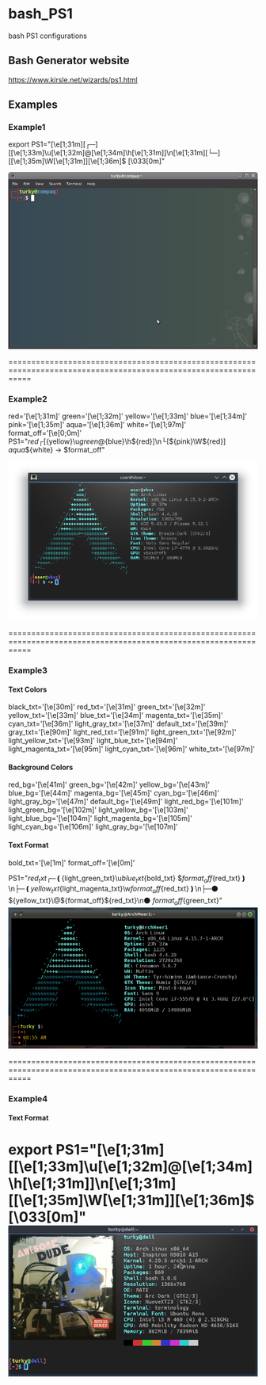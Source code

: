 # bash_PS1
bash PS1 configurations

## Bash Generator website
https://www.kirsle.net/wizards/ps1.html

## Examples

### Example1
export PS1="\[\e[1;31m\]\[┌─\][\[\e[1;33m\]\u\[\e[1;32m\]@\[\e[1;34m\]\h\[\e[1;31m\]]\n\[\e[1;31m\]\[└─\][\[\e[1;35m\]\W\[\e[1;31m\]]\[\e[1;36m\]\$ \[\033[0m\]"

![alt text](https://github.com/tag2000sa/bash_PS1/blob/master/Screenshot%20at%202017-10-13%2023-20-17.png)

=================================================================================================================

### Example2
red='\[\e[1;31m\]'
green='\[\e[1;32m\]'
yellow='\[\e[1;33m\]'
blue='\[\e[1;34m\]'
pink='\[\e[1;35m\]'
aqua='\[\e[1;36m\]'
white='\[\e[1;97m\]'
format_off='\[\e[0;0m\]'
PS1="${red}┌[${yellow}\u${green}@${blue}\h${red}]\n└[${pink}\W${red}] ${aqua}\$${white} -> $format_off"

![alt text](https://github.com/tag2000sa/bash_PS1/blob/master/Screenshot_20180218_104118.png)

=================================================================================================================

### Example3
#### Text Colors
black_txt='\[\e[30m\]'
red_txt='\[\e[31m\]'
green_txt='\[\e[32m\]'
yellow_txt='\[\e[33m\]'
blue_txt='\[\e[34m\]'
magenta_txt='\[\e[35m\]'
cyan_txt='\[\e[36m\]'
light_gray_txt='\[\e[37m\]'
default_txt='\[\e[39m\]'
gray_txt='\[\e[90m\]'
light_red_txt='\[\e[91m\]'
light_green_txt='\[\e[92m\]'
light_yellow_txt='\[\e[93m\]'
light_blue_txt='\[\e[94m\]'
light_magenta_txt='\[\e[95m\]'
light_cyan_txt='\[\e[96m\]'
white_txt='\[\e[97m\]'

#### Background Colors
red_bg='\[\e[41m\]'
green_bg='\[\e[42m\]'
yellow_bg='\[\e[43m\]'
blue_bg='\[\e[44m\]'
magenta_bg='\[\e[45m\]'
cyan_bg='\[\e[46m\]'
light_gray_bg='\[\e[47m\]'
default_bg='\[\e[49m\]'
light_red_bg='\[\e[101m\]'
light_green_bg='\[\e[102m\]'
light_yellow_bg='\[\e[103m\]'
light_blue_bg='\[\e[104m\]'
light_magenta_bg='\[\e[105m\]'
light_cyan_bg='\[\e[106m\]'
light_gray_bg='\[\e[107m\]'

#### Text Format
bold_txt='\[\e[1m\]'
format_off='\[\e[0m\]'

PS1="${red_txt}╭─❪${light_green_txt}\u${blue_txt}${bold_txt} \$${format_off}${red_txt}❫\n├─❪${yellow_txt}${light_magenta_txt}\w${format_off}${red_txt}❫\n├─⚫ ${yellow_txt}\@${format_off}${red_txt}\n⚫ ${format_off}${green_txt}"
![alt text](https://github.com/tag2000sa/bash_PS1/blob/master/screen.png)

=================================================================================================================

### Example4
#### Text Format
export PS1="\[\e[1;31m\][\[\e[1;33m\]\u\[\e[1;32m\]@\[\e[1;34m\]\h\[\e[1;31m\]]\n\[\e[1;31m\][\[\e[1;35m\]\W\[\e[1;31m\]]\[\e[1;36m\]\$ \[\033[0m\]"
![alt text](https://github.com/tag2000sa/bash_PS1/blob/master/ex4.png)
=================================================================================================================
